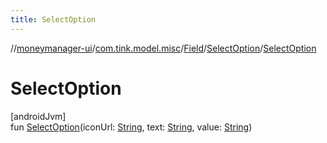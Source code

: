 ```yaml
---
title: SelectOption
---
```

//[moneymanager-ui](../../../../index.html)/[com.tink.model.misc](../../index.html)/[Field](../index.html)/[SelectOption](index.html)/[SelectOption](-select-option.html)



# SelectOption



[androidJvm]\
fun [SelectOption](-select-option.html)(iconUrl: [String](https://kotlinlang.org/api/latest/jvm/stdlib/kotlin/-string/index.html), text: [String](https://kotlinlang.org/api/latest/jvm/stdlib/kotlin/-string/index.html), value: [String](https://kotlinlang.org/api/latest/jvm/stdlib/kotlin/-string/index.html))




